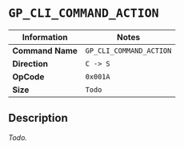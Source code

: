 # `GP_CLI_COMMAND_ACTION`

| Information               | Notes |
|---                        |---    |
| **Command Name**          | `GP_CLI_COMMAND_ACTION` |
| **Direction**             | `C -> S` |
| **OpCode**                | `0x001A` |
| **Size**                  | `Todo` |

## Description

_Todo._